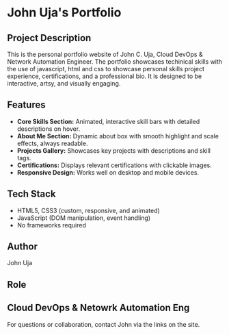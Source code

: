 # John Uja's Portfolio

## Project Description
This is the personal portfolio website of John C. Uja,  Cloud DevOps & Network Automation Engineer. The portfolio showcases techinical skills with the use of javascript, html and css to showcase personal skills  project experience, certifications, and a professional bio. It is designed to be interactive, artsy, and visually engaging.

## Features
- **Core Skills Section:** Animated, interactive skill bars with detailed descriptions on hover.
- **About Me Section:** Dynamic about box with smooth highlight and scale effects, always readable.
- **Projects Gallery:** Showcases key projects with descriptions and skill tags.
- **Certifications:** Displays relevant certifications with clickable images.
- **Responsive Design:** Works well on desktop and mobile devices.

## Tech Stack
- HTML5, CSS3 (custom, responsive, and animated)
- JavaScript (DOM manipulation, event handling)
- No frameworks required


## Author
John Uja

## Role
Cloud DevOps & Netowrk Automation Eng
---


For questions or collaboration, contact John via the links on the site.
